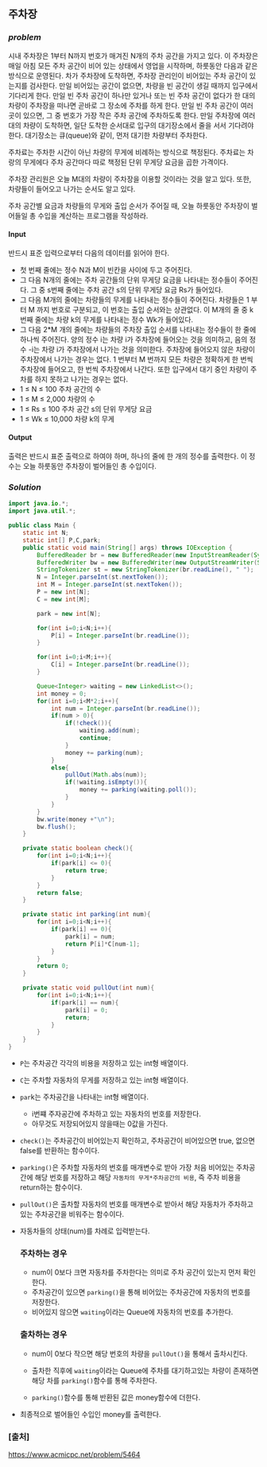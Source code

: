 ## **주차장**


### ***problem***
시내 주차장은 1부터 N까지 번호가 매겨진 N개의 주차 공간을 가지고 있다. 이 주차장은 매일 아침 모든 주차 공간이 비어 있는 상태에서 영업을 시작하며, 하룻동안 다음과 같은 방식으로 운영된다. 차가 주차장에 도착하면, 주차장 관리인이 비어있는 주차 공간이 있는지를 검사한다. 만일 비어있는 공간이 없으면, 차량을 빈 공간이 생길 때까지 입구에서 기다리게 한다. 만일 빈 주차 공간이 하나만 있거나 또는 빈 주차 공간이 없다가 한 대의 차량이 주차장을 떠나면 곧바로 그 장소에 주차를 하게 한다. 만일 빈 주차 공간이 여러 곳이 있으면, 그 중 번호가 가장 작은 주차 공간에 주차하도록 한다. 만일 주차장에 여러 대의 차량이 도착하면, 일단 도착한 순서대로 입구의 대기장소에서 줄을 서서 기다려야 한다. 대기장소는 큐(queue)와 같이, 먼저 대기한 차량부터 주차한다.

주차료는 주차한 시간이 아닌 차량의 무게에 비례하는 방식으로 책정된다. 주차료는 차랑의 무게에다 주차 공간마다 따로 책정된 단위 무게당 요금을 곱한 가격이다.

주차장 관리원은 오늘 M대의 차량이 주차장을 이용할 것이라는 것을 알고 있다. 또한, 차량들이 들어오고 나가는 순서도 알고 있다.

주차 공간별 요금과 차량들의 무게와 출입 순서가 주어질 때, 오늘 하룻동안 주차장이 벌어들일 총 수입을 계산하는 프로그램을 작성하라.

#### **Input**
반드시 표준 입력으로부터 다음의 데이터를 읽어야 한다.

- 첫 번째 줄에는 정수 N과 M이 빈칸을 사이에 두고 주어진다.
- 그 다음 N개의 줄에는 주차 공간들의 단위 무게당 요금을 나타내는 정수들이 주어진다. 그 중 s번째 줄에는 주차 공간 s의 단위 무게당 요금 Rs가 들어있다.
- 그 다음 M개의 줄에는 차량들의 무게를 나타내는 정수들이 주어진다. 차량들은 1 부터 M 까지 번호로 구분되고, 이 번호는 출입 순서와는 상관없다. 이 M개의 줄 중 k번째 줄에는 차량 k의 무게를 나타내는 정수 Wk가 들어있다.
- 그 다음 2*M 개의 줄에는 차량들의 주차장 출입 순서를 나타내는 정수들이 한 줄에 하나씩 주어진다. 양의 정수 i는 차량 i가 주차장에 들어오는 것을 의미하고, 음의 정수 -i는 차량 i가 주차장에서 나가는 것을 의미한다. 주차장에 들어오지 않은 차량이 주차장에서 나가는 경우는 없다. 1 번부터 M 번까지 모든 차량은 정확하게 한 번씩 주차장에 들어오고, 한 번씩 주차장에서 나간다. 또한 입구에서 대기 중인 차량이 주차를 하지 못하고 나가는 경우는 없다.
- 1 ≤ N ≤ 100 주차 공간의 수
- 1 ≤ M ≤ 2,000 차량의 수
- 1 ≤ Rs ≤ 100 주차 공간 s의 단위 무게당 요금
- 1 ≤ Wk ≤ 10,000 차량 k의 무게

#### **Output**
출력은 반드시 표준 출력으로 하여야 하며, 하나의 줄에 한 개의 정수를 출력한다. 이 정수는 오늘 하룻동안 주차장이 벌어들인 총 수입이다.

### ***Solution***
``` java
import java.io.*;
import java.util.*;

public class Main {
    static int N;
    static int[] P,C,park;
    public static void main(String[] args) throws IOException {
        BufferedReader br = new BufferedReader(new InputStreamReader(System.in));
        BufferedWriter bw = new BufferedWriter(new OutputStreamWriter(System.out));
        StringTokenizer st = new StringTokenizer(br.readLine(), " ");
        N = Integer.parseInt(st.nextToken());
        int M = Integer.parseInt(st.nextToken());
        P = new int[N];
        C = new int[M];

        park = new int[N];

        for(int i=0;i<N;i++){
            P[i] = Integer.parseInt(br.readLine());
        }

        for(int i=0;i<M;i++){
            C[i] = Integer.parseInt(br.readLine());
        }

        Queue<Integer> waiting = new LinkedList<>();
        int money = 0;
        for(int i=0;i<M*2;i++){
            int num = Integer.parseInt(br.readLine());
            if(num > 0){
                if(!check()){
                    waiting.add(num);
                    continue;
                }
                money += parking(num);
            }
            else{
                pullOut(Math.abs(num));
                if(!waiting.isEmpty()){
                    money += parking(waiting.poll());
                }
            }
        }
        bw.write(money +"\n");
        bw.flush();
    }

    private static boolean check(){
        for(int i=0;i<N;i++){
            if(park[i] <= 0){
                return true;
            }
        }
        return false;
    }

    private static int parking(int num){
        for(int i=0;i<N;i++){
            if(park[i] == 0){
                park[i] = num;
                return P[i]*C[num-1];
            }
        }
        return 0;
    }

    private static void pullOut(int num){
        for(int i=0;i<N;i++){
            if(park[i] == num){
                park[i] = 0;
                return;
            }
        }
    }
}
```
- `P`는 주차공간 각각의 비용을 저장하고 있는 int형 배열이다.
- `C`는 주차할 자동차의 무게를 저장하고 있는 int형 배열이다.
- `par`k는 주차공간을 나타내는 int형 배열이다.
    - i번쨰 주자공간에 주차하고 있는 자동차의 번호를 저장한다.
    - 아무것도 저장되어있지 않을때는 0값을 가진다.
- `check()`는 주차공간이 비어있는지 확인하고, 주차공간이 비어있으면 true, 없으면 false를 반환하는 함수이다.
- `parking()`은 주차할 자동차의 번호를 매개변수로 받아 가장 처음 비어있는 주차공간에 해당 번호를 저장하고 해당 `자동차의 무게*주차공간의 비용`, 즉 주차 비용을 return하는 함수이다.
- `pullOut()`은 출차할 자동차의 번호를 매개변수로 받아서 해당 자동차가 주차하고 있는 주차공간을 비워주는 함수이다.
- 자동차들의 상태(num)를 차례로 입력받는다.
        
    ### **주차하는 경우**
    - num이 0보다 크면 자동차를 주차한다는 의미로 
    주차 공간이 있는지 먼저 확인한다.
    - 주차공간이 있으면 `parking()`을 통해 비어있는 주차공간에 자동차의 번호를 저장한다.
    - 비어있지 않으면 `waiting`이라는 Queue에 자동차의 번호를 추가한다.
    ### **출차하는 경우**
    - num이 0보다 작으면 해당 번호의 차량을 `pullOut()`을 통해서 출차시킨다.
    - 출차한 직후에 `waiting`이라는 Queue에 주차를 대기하고있는 차량이 존재하면 해당 차를 `parking()`함수를 통해 주차한다.

    - `parking()`함수를 통해 반환된 값은 money함수에 더한다.
- 최종적으로 벌어들인 수입인 money를 출력한다.

### **[출처]**
https://www.acmicpc.net/problem/5464